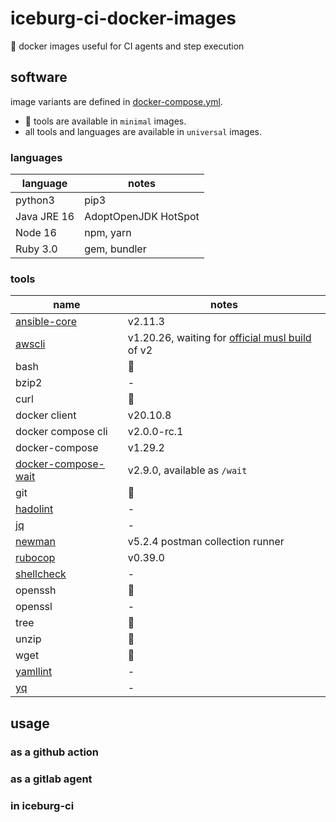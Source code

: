 # iceburg-ci-docker-images
:rocket: docker images useful for CI agents and step execution


## software

image variants are defined in [docker-compose.yml](docker-compose.yml).
* :ox: tools are available in `minimal` images.
* all tools and languages are available in `universal` images.

### languages

language | notes
--- | ---
python3 | pip3
Java JRE 16 | AdoptOpenJDK HotSpot
Node 16 | npm, yarn
Ruby 3.0 | gem, bundler


### tools

name | notes
--- | ---
[ansible-core](https://github.com/ansible/ansible) | v2.11.3
[awscli](https://github.com/aws/aws-cli) | v1.20.26, waiting for [official musl build](https://github.com/aws/aws-cli/issues/4685) of v2
bash | :ox:
bzip2 | -
curl | :ox:
docker client | v20.10.8
docker compose cli | v2.0.0-rc.1
docker-compose | v1.29.2
[docker-compose-wait](https://github.com/ufoscout/docker-compose-wait) | v2.9.0, available as `/wait`
git | :ox:
[hadolint](https://github.com/hadolint/hadolint) | -
[jq](https://stedolan.github.io/jq/) | -
[newman](https://github.com/postmanlabs/newman) | v5.2.4 postman collection runner
[rubocop](https://rubocop.org/) | v0.39.0
[shellcheck](https://github.com/koalaman/shellcheck) | -
openssh | :ox:
openssl | -
tree | :ox:
unzip | :ox:
wget | :ox:
[yamllint](https://github.com/adrienverge/yamllint) | -
[yq](https://pypi.org/project/yq) | -

## usage

### as a github action

### as a gitlab agent

### in iceburg-ci
